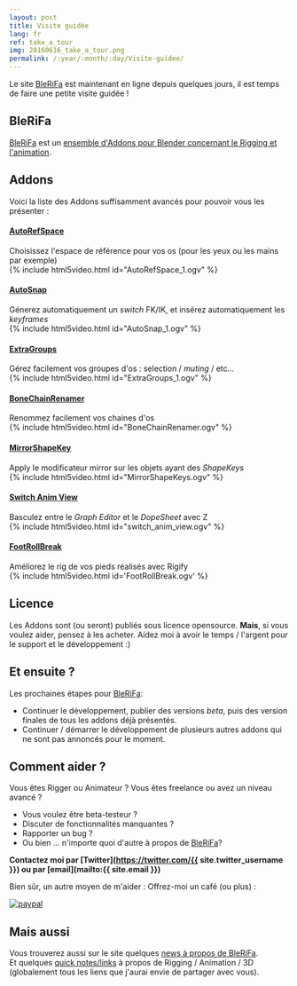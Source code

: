 ```yaml
---
layout: post
title: Visite guidée
lang: fr
ref: take_a_tour
img: 20160616_take_a_tour.png
permalink: /:year/:month/:day/Visite-guidee/
---
```


Le site [BleRiFa]({{site.base_url}}) est maintenant en ligne depuis quelques jours, il est temps de faire une petite visite guidée !

## BleRiFa
[BleRiFa]({{site.base_url}}) est un [ensemble d'Addons pour Blender concernant le Rigging et l'animation]({{site.base_url}}/tools/).  

## Addons
Voici la liste des Addons suffisamment avancés pour pouvoir vous les présenter :

#### [AutoRefSpace]({{site.base_url}}/tools/AutoRefSpace-fr/)
Choisissez l'espace de référence pour vos os (pour les yeux ou les mains par exemple)  
{% include html5video.html id="AutoRefSpace_1.ogv" %}
<br/>

#### [AutoSnap]({{site.base_url}}/tools/AutoSnap-fr/)
Génerez automatiquement un *switch* FK/IK, et insérez automatiquement les *keyframes*  
{% include html5video.html id="AutoSnap_1.ogv" %}
<br/>

#### [ExtraGroups]({{site.base_url}}/tools/ExtraGroups-fr/)
Gérez facilement vos groupes d'os : selection / *muting* / etc...  
{% include html5video.html id="ExtraGroups_1.ogv" %}
<br/>

#### [BoneChainRenamer]({{site.base_url}}/tools/BoneChainRenamer-fr/)
Renommez facilement vos chaines d'os  
{% include html5video.html id="BoneChainRenamer.ogv" %}
<br/>

#### [MirrorShapeKey]({{site.base_url}}/tools/MirrorShapeKey-fr/)
Apply le modificateur mirror sur les objets ayant des *ShapeKeys*  
{% include html5video.html id="MirrorShapeKeys.ogv" %}
<br/>

#### [Switch Anim View]({{site.base_url}}/tools/SwitchAnimView-fr/)
Basculez entre le *Graph Editor* et le *DopeSheet* avec Z  
{% include html5video.html id="switch_anim_view.ogv" %}
<br/>

#### [FootRollBreak]({{site.base_url}}/tools/FootRollBreak-fr/)
Améliorez le rig de vos pieds réalisés avec Rigify  
{% include html5video.html id='FootRollBreak.ogv' %}
<br/>

## Licence
Les Addons sont (ou seront) publiés sous licence opensource. **Mais**, si vous voulez aider, pensez à les acheter. Aidez moi à avoir le temps / l'argent pour le support et le développement :)  


## Et ensuite ?
Les prochaines étapes pour [BleRiFa]({{site.base_url}}):  

* Continuer le développement, publier des versions *beta*, puis des version finales de tous les addons déjà présentés.
* Continuer / démarrer le développement de plusieurs autres addons qui ne sont pas annoncés pour le moment.

## Comment aider ?
Vous êtes Rigger ou Animateur ? Vous êtes freelance ou avez un niveau avancé ?

* Vous voulez être beta-testeur ?
* Discuter de fonctionnalités manquantes ?
* Rapporter un bug ?
* Ou bien ... n'importe quoi d'autre à propos de [BleRiFa]({{site.base_url}})?  

**Contactez moi par [Twitter](https://twitter.com/{{ site.twitter_username }}) ou par [email](mailto:{{ site.email }})**

Bien sûr, un autre moyen de m'aider : Offrez-moi un café (ou plus) :

[![paypal](https://www.paypalobjects.com/en_US/i/btn/btn_donateCC_LG.gif)](https://www.paypal.com/cgi-bin/webscr?cmd=_s-xclick&hosted_button_id=HLRL7ZPXN9J9E)

## Mais aussi
Vous trouverez aussi sur le site quelques [news à propos de BleRiFa]({{site.base_url}}/news-fr/).  
Et quelques [quick notes/links]({{site.base_url}}/Breves/) à propos de Rigging / Animation / 3D  (globalement tous les liens que j'aurai envie de partager avec vous).
